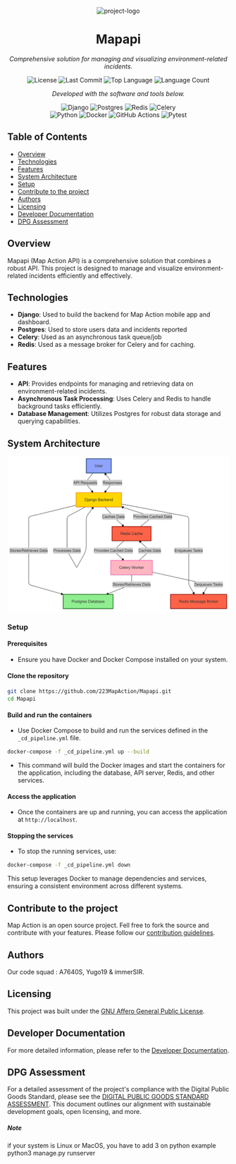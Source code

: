 <p align="center">
  <img src="https://dashboard.map-action.com/static/media/logo.ff03b7a9.png" width="100" alt="project-logo">
</p>
<p align="center">
    <h1 align="center">Mapapi</h1>
</p>
<p align="center">
    <em>Comprehensive solution for managing and visualizing environment-related incidents.</em>
</p>
<p align="center">
	<img src="https://img.shields.io/github/license/223MapAction/Model_deploy?style=flat-square&amp;logo=opensourceinitiative&amp;logoColor=white&amp;color=0080ff" alt="License">
	<img src="https://img.shields.io/github/last-commit/223MapAction/Mapapi?style=flat-square&amp;logo=git&amp;logoColor=white&amp;color=0080ff" alt="Last Commit">
	<img src="https://img.shields.io/github/languages/top/223MapAction/Mapapi?style=flat-square&amp;color=0080ff" alt="Top Language">
	<img src="https://img.shields.io/github/languages/count/223MapAction/Mapapi?style=flat-square&amp;color=0080ff" alt="Language Count">
</p>
<p align="center">
		<em>Developed with the software and tools below.</em>
</p>
<p align="center">
	<img src="https://img.shields.io/badge/Django-092E20.svg?style=flat-square&amp;logo=Django&amp;logoColor=white" alt="Django">
	<img src="https://img.shields.io/badge/Postgres-336791.svg?style=flat-square&amp;logo=PostgreSQL&amp;logoColor=white" alt="Postgres">
	<img src="https://img.shields.io/badge/Redis-DC382D.svg?style=flat-square&amp;logo=Redis&amp;logoColor=white" alt="Redis">
	<img src="https://img.shields.io/badge/Celery-37814A.svg?style=flat-square&amp;logo=Celery&amp;logoColor=white" alt="Celery">
	<br>
	<img src="https://img.shields.io/badge/Python-3776AB.svg?style=flat-square&amp;logo=Python&amp;logoColor=white" alt="Python">
	<img src="https://img.shields.io/badge/Docker-2496ED.svg?style=flat-square&amp;logo=Docker&amp;logoColor=white" alt="Docker">
	<img src="https://img.shields.io/badge/GitHub%20Actions-2088FF.svg?style=flat-square&amp;logo=GitHub-Actions&amp;logoColor=white" alt="GitHub Actions">
	<img src="https://img.shields.io/badge/Pytest-0A9EDC.svg?style=flat-square&amp;logo=Pytest&amp;logoColor=white" alt="Pytest">
</p>

## Table of Contents

-   [Overview](#overview)
-   [Technologies](#technologies)
-   [Features](#features)
-   [System Architecture](#system-architecture)
-   [Setup](#setup)
-   [Contribute to the project](#contribute-to-the-project)
-   [Authors](#authors)
-   [Licensing](#licensing)
-   [Developer Documentation](#developer-documentation)
-   [DPG Assessment](#dpg-assessment)

## Overview

Mapapi (Map Action API) is a comprehensive solution that combines a robust API. This project is designed to manage and visualize environment-related incidents efficiently and effectively.

## Technologies

-   **Django**: Used to build the backend for Map Action mobile app and dashboard.
-   **Postgres**: Used to store users data and incidents reported
-   **Celery**: Used as an asynchronous task queue/job
-   **Redis**: Used as a message broker for Celery and for caching.

## Features

-   **API**: Provides endpoints for managing and retrieving data on environment-related incidents.
-   **Asynchronous Task Processing**: Uses Celery and Redis to handle background tasks efficiently.
-   **Database Management**: Utilizes Postgres for robust data storage and querying capabilities.

## System Architecture

![System Architecture Diagram](system_arch.png)

### Setup

#### Prerequisites

-   Ensure you have Docker and Docker Compose installed on your system.

#### Clone the repository

```bash
git clone https://github.com/223MapAction/Mapapi.git
cd Mapapi
```

#### Build and run the containers

-   Use Docker Compose to build and run the services defined in the `_cd_pipeline.yml` file.

```bash
docker-compose -f _cd_pipeline.yml up --build
```

-   This command will build the Docker images and start the containers for the application, including the database, API server, Redis, and other services.

#### Access the application

-   Once the containers are up and running, you can access the application at `http://localhost`.

#### Stopping the services

-   To stop the running services, use:

```bash
docker-compose -f _cd_pipeline.yml down
```

This setup leverages Docker to manage dependencies and services, ensuring a consistent environment across different systems.

## Contribute to the project

Map Action is an open source project. Fell free to fork the source and contribute with your features. Please follow our [contribution guidelines](CONTRIBUTING.md).

## Authors

Our code squad : A7640S, Yugo19 & immerSIR.

## Licensing

This project was built under the [GNU Affero General Public License](LICENSE).

## Developer Documentation

For more detailed information, please refer to the [Developer Documentation](https://223mapaction.github.io/Mapapi/).

## DPG Assessment

For a detailed assessment of the project's compliance with the Digital Public Goods Standard, please see the [DIGITAL PUBLIC GOODS STANDARD ASSESSMENT](DPG_ASSESSMENT.md). This document outlines our alignment with sustainable development goals, open licensing, and more.

##### Note

if your system is Linux or MacOS,
you have to add 3 on python
example python3 manage.py runserver
